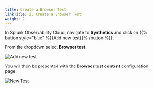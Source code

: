 ```yaml
---
title: Create a Browser Test
linkTitle: 2. Create a Browser Test
weight: 2
---
```


In Splunk Observability Cloud, navigate to **Synthetics** and click on {{% button style="blue" %}}Add new test{{% /button %}}.

From the dropdown select **Browser test**.

![Add new test](../../images/add-new-test.png)

You will then be presented with the **Browser test content** configuration page.

![New Test](../../images/new-test.png)

